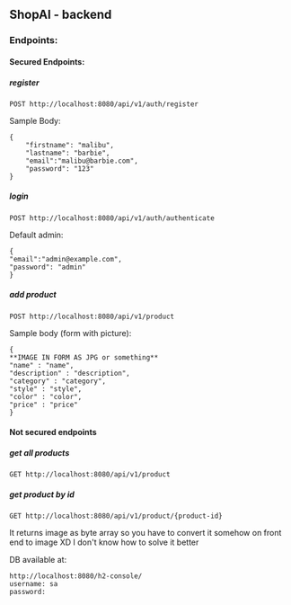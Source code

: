 ## ShopAI - backend
### Endpoints:
#### Secured Endpoints:
##### register
```
POST http://localhost:8080/api/v1/auth/register
```
Sample Body:
```
{
    "firstname": "malibu",
    "lastname": "barbie",
    "email":"malibu@barbie.com",
    "password": "123"    
}
```
##### login
```
POST http://localhost:8080/api/v1/auth/authenticate
```
Default admin:
```
{
"email":"admin@example.com",
"password": "admin"    
}
```
##### add product
```
POST http://localhost:8080/api/v1/product
```
Sample body (form with picture):
```
{
**IMAGE IN FORM AS JPG or something**
"name" : "name",
"description" : "description",
"category" : "category",
"style" : "style",
"color" : "color",
"price" : "price"
}
```

#### Not secured endpoints
##### get all products
```
GET http://localhost:8080/api/v1/product
```

##### get product by id
```
GET http://localhost:8080/api/v1/product/{product-id}
```

It returns image as byte array so you have to convert it somehow on front end to image XD I don't know how to solve it better

DB available at:
```
http://localhost:8080/h2-console/
username: sa
password: 
```
